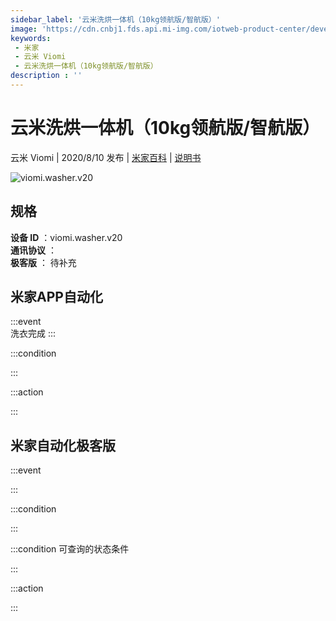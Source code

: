 ```yaml
---
sidebar_label: '云米洗烘一体机（10kg领航版/智航版）'
image: 'https://cdn.cnbj1.fds.api.mi-img.com/iotweb-product-center/developer_1591959291755q151oxES.png?GalaxyAccessKeyId=AKVGLQWBOVIRQ3XLEW&Expires=9223372036854775807&Signature=Eq4d4MttPDcUFDl7UcwrS4FxLQk='
keywords: 
 - 米家
 - 云米 Viomi
 - 云米洗烘一体机（10kg领航版/智航版）
description : ''
---
```

# 云米洗烘一体机（10kg领航版/智航版）

云米 Viomi | 2020/8/10 发布 | [米家百科](https://home.mi.com/webapp/content/baike/product/index.html?model=viomi.washer.v20) | [说明书](https://home.mi.com/views/introduction.html?model=viomi.washer.v20&region=cn)

![viomi.washer.v20](https://cdn.cnbj1.fds.api.mi-img.com/iotweb-product-center/developer_1591959291755q151oxES.png?GalaxyAccessKeyId=AKVGLQWBOVIRQ3XLEW&Expires=9223372036854775807&Signature=Eq4d4MttPDcUFDl7UcwrS4FxLQk=)

## 规格  
> 
**设备 ID** ：viomi.washer.v20  
**通讯协议** ：  
**极客版**  ： 待补充 


## 米家APP自动化  

:::event  
洗衣完成
:::

:::condition  

:::

:::action   

:::

## 米家自动化极客版  

:::event  

:::

:::condition  

:::

:::condition 可查询的状态条件  

:::

:::action  

:::

        
